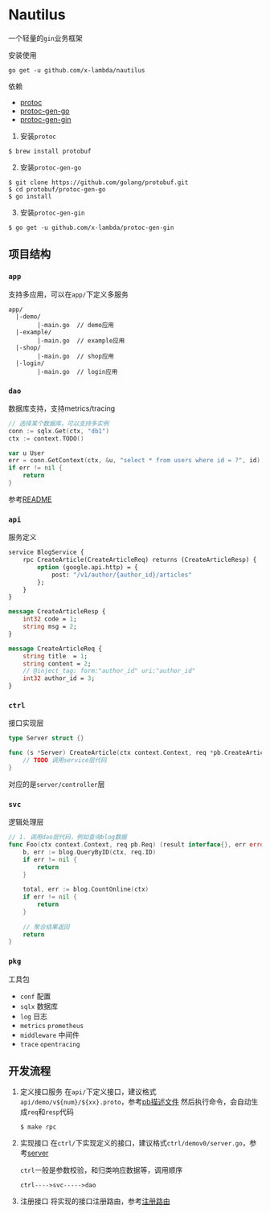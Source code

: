 # Nautilus

一个轻量的`gin`业务框架

安装使用
```shell
go get -u github.com/x-lambda/nautilus
```

依赖
* [protoc](https://github.com/protocolbuffers/protobuf)
* [protoc-gen-go](https://github.com/golang/protobuf/tree/master/protoc-gen-go)
* [protoc-gen-gin](https://github.com/x-lambda/protoc-gen-gin)

1. 安装`protoc`
```shell
$ brew install protobuf
```

2. 安装`protoc-gen-go`
```shell
$ git clone https://github.com/golang/protobuf.git
$ cd protobuf/protoc-gen-go
$ go install 
```

3. 安装`protoc-gen-gin`
```shell
$ go get -u github.com/x-lambda/protoc-gen-gin
```

## 项目结构
### `app`
支持多应用，可以在`app/`下定义多服务
```shell
app/
  |-demo/
        |-main.go  // demo应用
  |-example/
        |-main.go  // example应用
  |-shop/
        |-main.go  // shop应用
  |-login/
        |-main.go  // login应用
```

### `dao`
数据库支持，支持metrics/tracing 
```go
// 选择某个数据库，可以支持多实例
conn := sqlx.Get(ctx, "db1")
ctx := context.TODO()

var u User
err = conn.GetContext(ctx, &u, "select * from users where id = ?", id)
if err != nil {
    return
}
```
参考[README](./pkg/sqlx/README.md)

### `api`
服务定义
```proto
service BlogService {
    rpc CreateArticle(CreateArticleReq) returns (CreateArticleResp) {
        option (google.api.http) = {
            post: "/v1/author/{author_id}/articles"
        };
    }
}

message CreateArticleResp {
    int32 code = 1;
    string msg = 2;
}

message CreateArticleReq {
    string title  = 1;
    string content = 2;
    // @inject_tag: form:"author_id" uri:"author_id"
    int32 author_id = 3;
}

```

### `ctrl`
接口实现层
```go
type Server struct {}

func (s *Server) CreateArticle(ctx context.Context, req *pb.CreateArticleReq) (resp *pb.CreateArticleResp, err error) {
	// TODO 调用service层代码
}
```
对应的是`server/controller`层

### `svc`
逻辑处理层
```go
// 1. 调用dao层代码，例如查询blog数据
func Foo(ctx context.Context, req pb.Req) (result interface{}, err error) {
    b, err := blog.QueryByID(ctx, req.ID)
    if err != nil {
    	return
    }   
    
    total, err := blog.CountOnline(ctx)
    if err != nil {
        return
    }
    
    // 聚合结果返回
    return
}

```

### `pkg`
工具包

* `conf`        配置
* `sqlx`        数据库
* `log`         日志
* `metrics`     `prometheus`
* `middleware`  中间件
* `trace`       `opentracing`

## 开发流程
1. 定义接口服务
   在`api/`下定义接口，建议格式`api/demo/v${num}/${xx}.proto`，参考[pb描述文件](./rpc/demo/v0/demo.proto)
   然后执行命令，会自动生成`req`和`resp`代码
   ```shell
   $ make rpc
   ```
   
2. 实现接口
    在`ctrl/`下实现定义的接口，建议格式`ctrl/demov0/server.go`，参考[server](./server/demov0/server.go)
    
    `ctrl`一般是参数校验，和归类响应数据等，调用顺序 
   ```
   ctrl---->svc----->dao
   ```
   

3. 注册接口
    将实现的接口注册路由，参考[注册路由](./app/demo/cmd/server/register.go)
   
